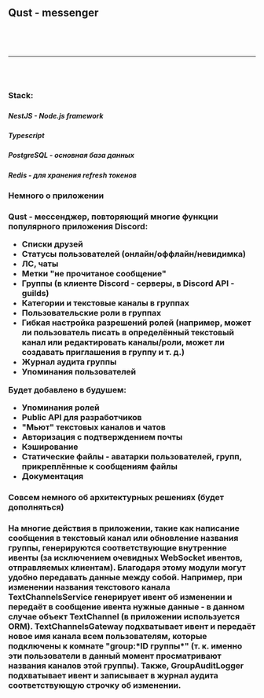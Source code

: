 <h2>Qust - messenger<h2>

<br><hr><br>

<h3>Stack:<h3>
<h5>NestJS - Node.js framework<h5>
<h5>Typescript<h5>
<h5>PostgreSQL - основная база данных<h5>
<h5>Redis - для хранения refresh токенов<h5>



<h3>Немного о приложении<h3>
<p>Qust - мессенджер, повторяющий многие функции популярного приложения Discord:<p>

* Списки друзей
* Статусы пользователей (онлайн/оффлайн/невидимка)
* ЛС, чаты
* Метки "не прочитаное сообщение"
* Группы (в клиенте Discord - серверы, в Discord API - guilds)
* Категории и текстовые каналы в группах
* Пользовательские роли в группах
* Гибкая настройка разрешений ролей (например, может ли пользователь писать в определённый текстовый канал или редактировать каналы/роли, может ли создавать приглашения в группу и т. д.)
* Журнал аудита группы
* Упоминания пользователей

<p>Будет добавлено в будушем:<p>

* Упоминания ролей
* Public API для разработчиков
* "Мьют" текстовых каналов и чатов
* Авторизация с подтверждением почты
* Кэширование
* Статические файлы - аватарки пользователей, групп, прикреплённые к сообщениям файлы
* Документация



<h3>Совсем немного об архитектурных решениях (будет дополняться)<h3>

<p>На многие действия в приложении, такие как написание сообщения в текстовый канал или обновление названия группы, генерируются соответствующие внутренние ивенты (за исключением очевидных WebSocket ивентов, отправляемых клиентам). Благодаря этому модули могут удобно передавать данные между собой. Например, при изменении названия текстового канала TextChannelsService генерирует ивент об изменении и передаёт в сообщение ивента нужные данные - в данном случае объект TextChannel (в приложении используется ORM). TextChannelsGateway подхватывает ивент и передаёт новое имя канала всем пользователям, которые подключены к комнате "group:*ID группы*" (т. к. именно эти пользователи в данный момент просматривают названия каналов этой группы). Также, GroupAuditLogger подхватывает ивент и записывает в журнал аудита соответствующую строчку об изменении.<p>
